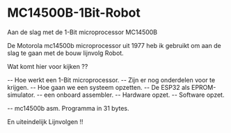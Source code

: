 # MC14500B-1Bit-Robot
Aan de slag met de 1-Bit microprocessor MC14500B

De Motorola mc14500b microprocessor uit 1977
heb ik gebruikt om aan de slag te gaan met de bouw 
lijnvolg Robot.

Wat komt hier voor kijken ??

-- Hoe werkt een 1-Bit microprocessor.
-- Zijn er nog onderdelen voor te krijgen.
-- Hoe gaan we een systeem opzetten.
-- De ESP32 als EPROM-simulator.
-- een onboard assembler.
-- Hardware opzet.
-- Software opzet.

-- mc14500b asm. Programma in 31 bytes.

En uiteindelijk Lijnvolgen !!

